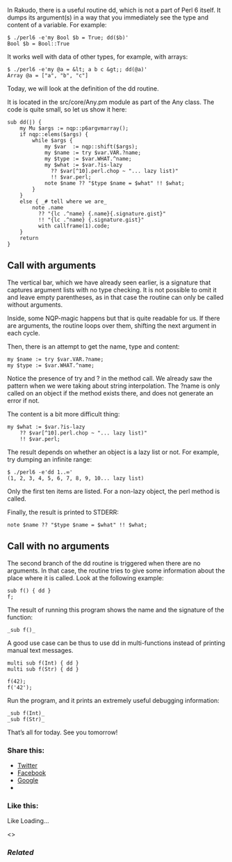 In Rakudo, there is a useful routine dd, which is not a part of Perl 6 itself. It dumps its argument(s) in a way that you immediately see the type and content of a variable. For example:

	$ ./perl6 -e'my Bool $b = True; dd($b)'
	Bool $b = Bool::True

It works well with data of other types, for example, with arrays:

	$ ./perl6 -e'my @a = &lt; a b c &gt;; dd(@a)'
	Array @a = ["a", "b", "c"]

Today, we will look at the definition of the dd routine.

It is located in the src/core/Any.pm module as part of the Any class. The code is quite small, so let us show it here:

	sub dd(|) {
	    my Mu $args := nqp::p6argvmarray();
	    if nqp::elems($args) {
	        while $args {
	            my $var  := nqp::shift($args);
	            my $name := try $var.VAR.?name;
	            my $type := $var.WHAT.^name;
	            my $what := $var.?is-lazy
	              ?? $var[^10].perl.chop ~ "... lazy list)"
	              !! $var.perl;
	            note $name ?? "$type $name = $what" !! $what;
	        }
	    }
	    else { _# tell where we are_
	        note .name
	          ?? "{lc .^name} {.name}{.signature.gist}"
	          !! "{lc .^name} {.signature.gist}"
	          with callframe(1).code;
	    }
	    return
	}

## Call with arguments

The vertical bar, which we have already seen earlier, is a signature that captures argument lists with no type checking. It is not possible to omit it and leave empty parentheses, as in that case the routine can only be called without arguments.

Inside, some NQP-magic happens but that is quite readable for us. If there are arguments, the routine loops over them, shifting the next argument in each cycle.

Then, there is an attempt to get the name, type and content:

	my $name := try $var.VAR.?name;
	my $type := $var.WHAT.^name;

Notice the presence of try and ? in the method call. We already saw the pattern when we were taking about string interpolation. The ?name is only called on an object if the method exists there, and does not generate an error if not.

The content is a bit more difficult thing:

	my $what := $var.?is-lazy
	    ?? $var[^10].perl.chop ~ "... lazy list)"
	    !! $var.perl;

The result depends on whether an object is a lazy list or not. For example, try dumping an infinite range:

	$ ./perl6 -e'dd 1..∞'
	(1, 2, 3, 4, 5, 6, 7, 8, 9, 10... lazy list)

Only the first ten items are listed. For a non-lazy object, the perl method is called.

Finally, the result is printed to STDERR:

	note $name ?? "$type $name = $what" !! $what;

## Call with no arguments

The second branch of the dd routine is triggered when there are no arguments. In that case, the routine tries to give some information about the place where it is called. Look at the following example:

	sub f() { dd }
	f;

The result of running this program shows the name and the signature of the function:

	_sub f()_

A good use case can be thus to use dd in multi-functions instead of printing manual text messages.

	multi sub f(Int) { dd }
	multi sub f(Str) { dd }

	f(42);
	f('42');

Run the program, and it prints an extremely useful debugging information:

	_sub f(Int)_
	_sub f(Str)_

That’s all for today. See you tomorrow!

### Share this:

* [Twitter][1]
* [Facebook][2]
* [Google][3]
*

### Like this:

Like Loading...

<>

### _Related_

  [1]: https://perl6.online/2017/12/26/the-dd-routine/?share=twitter "Click to share on Twitter"
  [2]: https://perl6.online/2017/12/26/the-dd-routine/?share=facebook "Click to share on Facebook"
  [3]: https://perl6.online/2017/12/26/the-dd-routine/?share=google-plus-1 "Click to share on Google+"